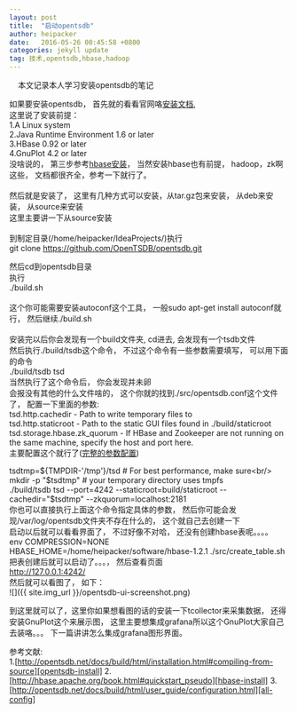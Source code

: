 ```yaml
---
layout: post
title:  "启动opentsdb"
author: heipacker
date:   2016-05-26 00:45:58 +0800
categories: jekyll update
tag: 技术,opentsdb,hbase,hadoop
---
```

&nbsp;&nbsp;&nbsp;&nbsp;本文记录本人学习安装opentsdb的笔记


如果要安装opentsdb， 首先就的看看官网咯[安装文档][opentsdb-install],<br/>
这里说了安装前提：<br/>
1.A Linux system<br/>
2.Java Runtime Environment 1.6 or later<br/>
3.HBase 0.92 or later<br/>
4.GnuPlot 4.2 or later<br/>
没啥说的， 第三步参考[hbase安装][hbase-install]， 当然安装hbase也有前提， hadoop，zk啊这些， 文档都很齐全，参考一下就行了。<br/>
<br/>
然后就是安装了， 这里有几种方式可以安装，从tar.gz包来安装， 从deb来安装， 从source来安装<br/>
这里主要讲一下从source安装<br/>
<br/>
到制定目录(/home/heipacker/IdeaProjects/)执行<br/>
git clone https://github.com/OpenTSDB/opentsdb.git<br/>

然后cd到opentsdb目录<br/>
执行<br/>
./build.sh<br/>
<br/>
这个你可能需要安装autoconf这个工具， 一般sudo apt-get install autoconf就行， 然后继续./build.sh<br/>
<br/>
安装完以后你会发现有一个build文件夹, cd进去, 会发现有一个tsdb文件<br/>
然后执行./build/tsdb这个命令， 不过这个命令有一些参数需要填写， 可以用下面的命令<br/>
./build/tsdb tsd<br/>
当然执行了这个命令后， 你会发现并未卵<br/>
会报没有其他的什么文件啥的， 这个你就的找到./src/opentsdb.conf这个文件了， 配置一下里面的参数:<br/>
tsd.http.cachedir - Path to write temporary files to<br/>
tsd.http.staticroot - Path to the static GUI files found in ./build/staticroot<br/>
tsd.storage.hbase.zk\_quorum - If HBase and Zookeeper are not running on the same machine, specify the host and port here.<br/>
主要配置这个就行了([完整的参数配置][all-config])<br/>

tsdtmp=${TMPDIR-'/tmp'}/tsd    # For best performance, make sure<br/>
mkdir -p "$tsdtmp"             # your temporary directory uses tmpfs<br/>
./build/tsdb tsd --port=4242 --staticroot=build/staticroot --cachedir="$tsdtmp" --zkquorum=localhost:2181<br/>
你也可以直接执行上面这个命令指定具体的参数， 然后你可能会发现/var/log/opentsdb文件夹不存在什么的， 这个就自己去创建一下<br/>
启动以后就可以看看界面了， 不过好像不对哈， 还没有创建hbase表呢。。。。<br/>
env COMPRESSION=NONE HBASE\_HOME=/home/heipacker/software/hbase-1.2.1 ./src/create\_table.sh<br/>
把表创建后就可以启动了。。。， 然后查看页面<br/>
http://127.0.0.1:4242/<br/>
然后就可以看图了， 如下：<br/>
![]({{ site.img_url }}/opentsdb-ui-screenshot.png)

到这里就可以了，这里你如果想看图的话的安装一下tcollector来采集数据， 还得安装GnuPlot这个来展示图， 这里主要想集成grafana所以这个GnuPlot大家自己去装咯。。。 下一篇讲讲怎么集成grafana图形界面。

参考文献:<br/>
1.[http://opentsdb.net/docs/build/html/installation.html#compiling-from-source][opentsdb-install]
2.[http://hbase.apache.org/book.html#quickstart_pseudo][hbase-install]
3.[http://opentsdb.net/docs/build/html/user_guide/configuration.html][all-config]

[opentsdb-install]:http://opentsdb.net/docs/build/html/installation.html#compiling-from-source
[hbase-install]:http://hbase.apache.org/book.html#quickstart_pseudo
[all-config]:http://opentsdb.net/docs/build/html/user_guide/configuration.html
